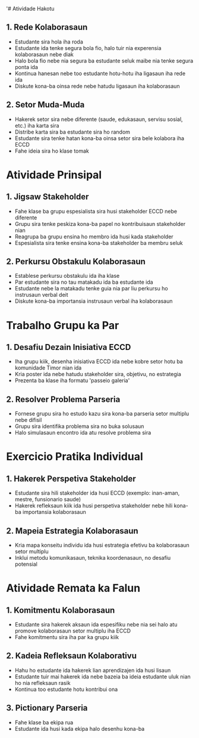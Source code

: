 '# Atividade Hakotu

## 1. Rede Kolaborasaun

- Estudante sira hola iha roda
- Estudante ida tenke segura bola fio, halo tuir nia experensia kolaborasaun nebe diak
- Halo bola fio nebe nia segura ba estudante seluk maibe nia tenke segura ponta ida
- Kontinua hanesan nebe too estudante hotu-hotu iha ligasaun iha rede ida
- Diskute kona-ba oinsa rede nebe hatudu ligasaun iha kolaborasaun

## 2. Setor Muda-Muda

- Hakerek setor sira nebe diferente (saude, edukasaun, servisu sosial, etc.) iha karta sira
- Distribe karta sira ba estudante sira ho random
- Estudante sira tenke hatan kona-ba oinsa setor sira bele kolabora iha ECCD
- Fahe ideia sira ho klase tomak

# Atividade Prinsipal

## 1. Jigsaw Stakeholder

- Fahe klase ba grupu espesialista sira husi stakeholder ECCD nebe diferente
- Grupu sira tenke peskiza kona-ba papel no kontribuisaun stakeholder nian
- Reagrupa ba grupu ensina ho membro ida husi kada stakeholder
- Espesialista sira tenke ensina kona-ba stakeholder ba membru seluk

## 2. Perkursu Obstakulu Kolaborasaun

- Establese perkursu obstakulu ida iha klase
- Par estudante sira no tau matakadu ida ba estudante ida
- Estudante nebe la matakadu tenke guia nia par liu perkursu ho instrusaun verbal deit
- Diskute kona-ba importansia instrusaun verbal iha kolaborasaun

# Trabalho Grupu ka Par

## 1. Desafiu Dezain Inisiativa ECCD

- Iha grupu kiik, desenha inisiativa ECCD ida nebe kobre setor hotu ba komunidade Timor nian ida
- Kria poster ida nebe hatudu stakeholder sira, objetivu, no estrategia
- Prezenta ba klase iha formatu 'passeio galeria'

## 2. Resolver Problema Parseria

- Fornese grupu sira ho estudo kazu sira kona-ba parseria setor multiplu nebe difisil
- Grupu sira identifika problema sira no buka solusaun
- Halo simulasaun encontro ida atu resolve problema sira

# Exercicio Pratika Individual

## 1. Hakerek Perspetiva Stakeholder

- Estudante sira hili stakeholder ida husi ECCD (exemplo: inan-aman, mestre, funsionario saude)
- Hakerek refleksaun kiik ida husi perspetiva stakeholder nebe hili kona-ba importansia kolaborasaun

## 2. Mapeia Estrategia Kolaborasaun

- Kria mapa konseitu individu ida husi estrategia efetivu ba kolaborasaun setor multiplu
- Inklui metodu komunikasaun, teknika koordenasaun, no desafiu potensial

# Atividade Remata ka Falun

## 1. Komitmentu Kolaborasaun

- Estudante sira hakerek aksaun ida espesifiku nebe nia sei halo atu promove kolaborasaun setor multiplu iha ECCD
- Fahe komitmentu sira iha par ka grupu kiik

## 2. Kadeia Refleksaun Kolaborativu

- Hahu ho estudante ida hakerek lian aprendizajen ida husi lisaun
- Estudante tuir mai hakerek ida nebe bazeia ba ideia estudante uluk nian ho nia refleksaun rasik
- Kontinua too estudante hotu kontribui ona

## 3. Pictionary Parseria

- Fahe klase ba ekipa rua
- Estudante ida husi kada ekipa halo desenhu kona-ba
